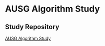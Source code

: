 # AUSG Algorithm Study

## Study Repository

[AUSG Algorithm Study](https://github.com/AUSG/study-2019-first/tree/master/algorithm)